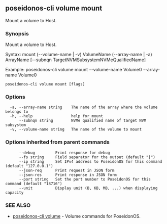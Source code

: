 ## poseidonos-cli volume mount

Mount a volume to Host.

### Synopsis

Mount a volume to Host.

Syntax:
	mount (--volume-name | -v) VolumeName (--array-name | -a) ArrayName [--subnqn TargetNVMSubsystemNVMeQualifiedName]

Example: 
	poseidonos-cli volume mount --volume-name Volume0 --array-name Volume0
	
         

```
poseidonos-cli volume mount [flags]
```

### Options

```
  -a, --array-name string    The name of the array where the volume belongs to
  -h, --help                 help for mount
      --subnqn string        NVMe qualified name of target NVM subsystem
  -v, --volume-name string   The name of the volume to mount
```

### Options inherited from parent commands

```
      --debug         Print response for debug
      --fs string     Field separator for the output (default "|")
      --ip string     Set IPv4 address to PoseidonOS for this command (default "127.0.0.1")
      --json-req      Print request in JSON form
      --json-res      Print response in JSON form
      --port string   Set the port number to PoseidonOS for this command (default "18716")
      --unit          Display unit (B, KB, MB, ...) when displaying capacity
```

### SEE ALSO

* [poseidonos-cli volume](poseidonos-cli_volume.md)	 - Volume commands for PoseidonOS.

